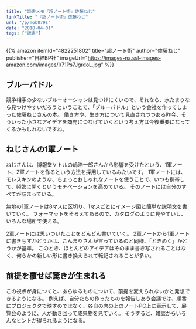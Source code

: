 ```yaml
---
title: "読書メモ『超ノート術』佐藤ねじ"
linkTitle: "『超ノート術』佐藤ねじ"
url: "/p/m6b879s"
date: "2018-04-01"
tags: ["読書"]
---
```


{{% amazon
  itemId="4822251802"
  title="超ノート術"
  author="佐藤ねじ"
  publisher="日経BP社"
  imageUrl="https://images-na.ssl-images-amazon.com/images/I/71Ps7JgrdoL.jpg"
%}}

ブルーパドル
----

競争相手の少ないブルーオーシャンは見つけにくいので、それなら、水たまりなら見つけやすいだろうということで、「ブルーパドル」という会社を作ってしまった佐藤ねじさんの本。
働き方や、生き方について見直されつつある昨今、そういった小さなアイデアを商売につなげていくという考え方は今後重要になってくるかもしれないですね。

ねじさんの1軍ノート
----

ねじさんは、博報堂ケトルの嶋浩一郎さんから影響を受けたという、1軍ノート、2軍ノートを作るという方法を採用しているみたいです。
1軍ノートには、モレスキンのような、ちょっとおしゃれなノートを使うことで、いつも携帯して、頻繁に開くというモチベーションを高めている。
そのノートには自分のすべてが詰まっている。

無地の1軍ノートは8マスに区切り、1マスごとにイメージ図と簡単な説明文を書いていく。
フォーマットをそろえてあるので、カタログのように見やすいし、いろんな場所で使える。

2軍ノートには思いついたことをどんどん書いていく。
2軍ノートから1軍ノートに書き写すかどうかは、こんまりさんが言っているのと同様、「ときめく」かどうかが基準。
このとき、ほとんどのアイデアはそのまま書き写されることはなく、何らかの新しい形に書き換えられて転記されることが多い。

前提を覆せば驚きが生まれる
----

この視点が身につくと、あらゆるものについて、前提を変えられないかと発想できるようになる。
例えば、自分たちの作ったものを報告しあう会議では、順番にプロジェクタで映すのではなく、各自の席の上のノートPC上に表示して、展覧会のように、人が動き回って成果物を見ていく。
そうすると、雑談からいろんなヒントが得られるようになる。

